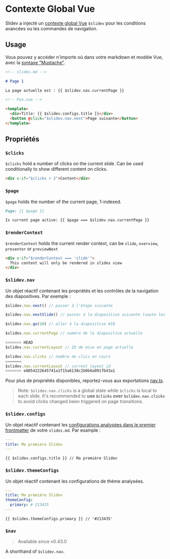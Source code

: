 # Contexte Global Vue 

Slidev a injecté un [contexte global Vue](https://v3.vuejs.org/api/application-config.html#globalproperties) `$slidev` pour les conditions avancées ou les commandes de navigation.

## Usage

Vous pouvez y accéder n'importe où dans votre markdown et modèle Vue, avec la [syntaxe "Mustache"](https://v3.vuejs.org/guide/template-syntax.html#interpolations).

```md
<!-- slides.md -->

# Page 1

La page actuelle est : {{ $slidev.nav.currentPage }}
```

```html
<!-- Foo.vue -->

<template>
  <div>Title: {{ $slidev.configs.title }}</div>
  <button @click="$slidev.nav.next">Page suivante</button>
</template>
```

## Propriétés

### `$clicks`

`$clicks` hold a number of clicks on the current slide. Can be used conditionally to show different content on clicks.

```html
<div v-if="$clicks > 3">Content</div>
```

### `$page`

`$page` holds the number of the current page, 1-indexed.

```md
Page: {{ $page }}

Is current page active: {{ $page === $slidev.nav.currentPage }}
```

### `$renderContext`

`$renderContext` holds the current render context, can be `slide`, `overview`, `presenter` or `previewNext`

```md
<div v-if="$renderContext === 'slide'">
  This content will only be rendered in slides view
</div>
```

### `$slidev.nav`

Un objet réactif contenant les propriétés et les contrôles de la navigation des diapositives. Par exemple :

```js
$slidev.nav.next() // passer à l'étape suivante

$slidev.nav.nextSlide() // passer à la diapositive suivante (saute les v-clicks)

$slidev.nav.go(10) // aller à la diapositive #10
```

```js
$slidev.nav.currentPage // numéro de la diapositive actuelle

<<<<<<< HEAD
$slidev.nav.currentLayout // ID de mise en page actuelle

$slidev.nav.clicks // nombre de clics en cours
=======
$slidev.nav.currentLayout // current layout id
>>>>>>> e8054222645741a1f15a6138c2b0b6a091fb43a1
```

Pour plus de propriétés disponibles, reportez-vous aux exportations [nav.ts](https://github.com/slidevjs/slidev/blob/main/packages/client/logic/nav.ts).

> Note: `$slidev.nav.clicks` is a global state while `$clicks` is local to each slide. It's recommended to **use `$clicks` over `$slidev.nav.clicks`** to avoid clicks changed been triggered on page transitions.

### `$slidev.configs`

Un objet réactif contenant les [configurations analysées dans le premier frontmatter](/custom/#frontmatter-configures) de votre `slides.md`. Par example :

```yaml
---
title: Ma première Slidev
---
```

```
{{ $slidev.configs.title }} // Ma première Slidev
```

### `$slidev.themeConfigs`

Un objet réactif contenant les configurations de thème analysées.

```yaml
---
title: Ma première Slidev
themeConfig:
  primary: # 213435
---
```

```
{{ $slidev.themeConfigs.primary }} // '#213435'
```

### `$nav`

> Available since v0.43.0

A shorthand of `$slidev.nav`.
